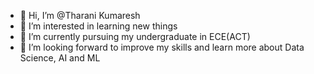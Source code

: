 - 👋 Hi, I’m @Tharani Kumaresh
- 👀 I’m interested in learning new things
- 🌱 I’m currently pursuing my undergraduate in ECE(ACT)
- 💞️ I’m looking forward to improve my skills and learn more about Data Science, AI and ML
